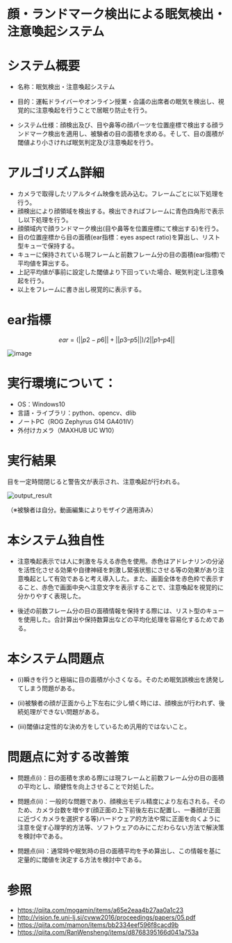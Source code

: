 # 顔・ランドマーク検出による眠気検出・注意喚起システム
# システム概要
- 名称：眠気検出・注意喚起システム
- 目的：運転ドライバーやオンライン授業・会議の出席者の眠気を検出し、視覚的に注意喚起を行うことで居眠り防止を行う。

- システム仕様：顔検出及び、目や鼻等の顔パーツを位置座標で検出する顔ランドマーク検出を適用し、被験者の目の面積を求める。そして、目の面積が閾値より小さければ眠気判定及び注意喚起を行う。

# アルゴリズム詳細
- カメラで取得したリアルタイム映像を読み込む。フレームごとに以下処理を行う。
- 顔検出により顔領域を検出する。検出できればフレームに青色四角形で表示し以下処理を行う。
- 顔領域内で顔ランドマーク検出(目や鼻等を位置座標にて検出する)を行う。
- 目の位置座標から目の面積(ear指標：eyes aspect ratio)を算出し、リスト型キューで保持する。
- キューに保持されている現フレームと前数フレーム分の目の面積(ear指標)で平均値を算出する。
- 上記平均値が事前に設定した閾値より下回っていた場合、眠気判定し注意喚起を行う。
- 以上をフレームに書き出し視覚的に表示する。
# ear指標
$$ ear = ( || p2 - p6 || + || p3 – p5 || ) / 2|| p1 – p4 || $$

![image](https://user-images.githubusercontent.com/67746990/176149134-a237db68-bb78-4c37-9a23-1423324234c9.png)

# 実行環境について：
- OS：Windows10
- 言語・ライブラリ：python、opencv、dlib
- ノートPC（ROG Zephyrus G14 GA401IV）
- 外付けカメラ（MAXHUB UC W10）

# 実行結果
目を一定時間閉じると警告文が表示され、注意喚起が行われる。

![output_result](https://user-images.githubusercontent.com/67746990/176146843-ffaddb8f-0ca4-4a5e-aa5e-e450accc061b.gif)

（※被験者は自分。動画編集によりモザイク適用済み）

# 本システム独自性
- 注意喚起表示では人に刺激を与える赤色を使用。赤色はアドレナリンの分泌を活性化させる効果や自律神経を刺激し緊張状態にさせる等の効果があり注意喚起として有効であると考え導入した。また、画面全体を赤色枠で表示すること、赤色で画面中央へ注意文字を表示することで、注意喚起を視覚的に分かりやすく表現した。

- 後述の前数フレーム分の目の面積情報を保持する際には、リスト型のキューを使用した。合計算出や保持数算出などの平均化処理を容易化するためである。

# 本システム問題点
- (ⅰ)瞬きを行うと極端に目の面積が小さくなる。そのため眠気誤検出を誘発してしまう問題がある。

- (ⅱ)被験者の顔が正面から上下左右に少し傾く時には、顔検出が行われず、後続処理ができない問題がある。

- (ⅲ)閾値は定性的な決め方をしているため汎用的ではないこと。

# 問題点に対する改善策
- 問題点(ⅰ)：目の面積を求める際には現フレームと前数フレーム分の目の面積の平均とし、頑健性を向上させることで対処した。

- 問題点(ⅱ)：一般的な問題であり、顔検出モデル精度により左右される。そのため、カメラ台数を増やす(顔正面の上下前後左右に配置し、一番顔が正面に近づくカメラを選択する等)ハードウェア的方法や常に正面を向くように注意を促す心理学的方法等、ソフトウェアのみにこだわらない方法で解決策を検討中である。

- 問題点(ⅲ)：通常時や眠気時の目の面積平均を予め算出し、この情報を基に定量的に閾値を決定する方法を検討中である。

# 参照
- https://qiita.com/mogamin/items/a65e2eaa4b27aa0a1c23
- http://vision.fe.uni-lj.si/cvww2016/proceedings/papers/05.pdf
- https://qiita.com/mamon/items/bb2334eef596f8cacd9b
- https://qiita.com/RanWensheng/items/d8768395166d041a753a